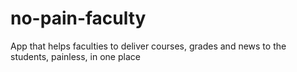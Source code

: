 # no-pain-faculty
App that helps faculties to deliver courses, grades and news to the students, painless, in one place
